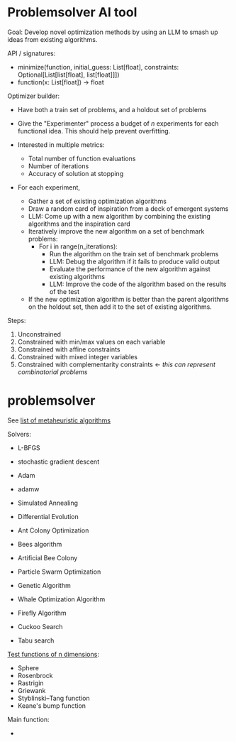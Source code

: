 # Problemsolver AI tool

Goal: Develop novel optimization methods by using an LLM to smash up ideas from existing algorithms.

API / signatures:
- minimize(function, initial_guess: List[float], constraints: Optional[List[list[float], list[float]]])
- function(x: List[float]) -> float

Optimizer builder:
- Have both a train set of problems, and a holdout set of problems
- Give the "Experimenter" process a budget of *n* experiments for each functional idea.  This should help prevent overfitting.
- Interested in multiple metrics:
  - Total number of function evaluations
  - Number of iterations
  - Accuracy of solution at stopping

- For each experiment,
  - Gather a set of existing optimization algorithms
  - Draw a random card of inspiration from a deck of emergent systems
  - LLM: Come up with a new algorithm by combining the existing algorithms and the inspiration card
  - Iteratively improve the new algorithm on a set of benchmark problems:
    - For i in range(n_iterations):
      - Run the algorithm on the train set of benchmark problems
      - LLM: Debug the algorithm if it fails to produce valid output 
      - Evaluate the performance of the new algorithm against existing algorithms
      - LLM: Improve the code of the algorithm based on the results of the test
  - If the new optimization algorithm is better than the parent algorithms on the holdout set, then add it to the set of existing algorithms.


Steps:
1. Unconstrained
1. Constrained with min/max values on each variable
1. Constrained with affine constraints
1. Constrained with mixed integer variables
1. Constrained with complementarity constraints <- *this can represent combinatorial problems*

# problemsolver

See [list of metaheuristic algorithms](https://en.wikipedia.org/wiki/Table_of_metaheuristics)

Solvers:
- L-BFGS
- stochastic gradient descent
- Adam
- adamw
- Simulated Annealing
- Differential Evolution
- Ant Colony Optimization 
- Bees algorithm
- Artificial Bee Colony
- Particle Swarm Optimization
- Genetic Algorithm
- Whale Optimization Algorithm
- Firefly Algorithm

- Cuckoo Search
- Tabu search

[Test functions of n dimensions](https://en.wikipedia.org/wiki/Test_functions_for_optimization):
- Sphere
- Rosenbrock
- Rastrigin
- Griewank
- Styblinski–Tang function
- Keane's bump function

Main function:

- 